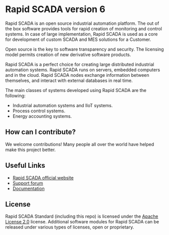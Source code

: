 # Rapid SCADA version 6
Rapid SCADA is an open source industrial automation platform. The out of the box software provides tools for rapid creation of monitoring and control systems. In case of large implementation, Rapid SCADA is used as a core for development of custom SCADA and MES solutions for a Customer.

Open source is the key to software transparency and security. The licensing model permits creation of new derivative software products.

Rapid SCADA is a perfect choice for creating large distributed industrial automation systems. Rapid SCADA runs on servers, embedded computers and in the cloud. Rapid SCADA nodes exchange information between themselves, and interact with external databases in real time.

The main classes of systems developed using Rapid SCADA are the following:

* Industrial automation systems and IIoT systems.
* Process control systems.
* Energy accounting systems.

## How can I contribute?

We welcome contributions! Many people all over the world have helped make this project better.

## Useful Links
* [Rapid SCADA official website](https://rapidscada.org/)
* [Support forum](https://forum.rapidscada.org/)
* [Documentation](https://rapidscada.net/docs/en/latest/)

## License

Rapid SCADA Standard (including this repo) is licensed under the [Apache License 2.0](LICENSE.TXT) license. Additional software modules for Rapid SCADA can be released under various types of licenses, open or proprietary.
